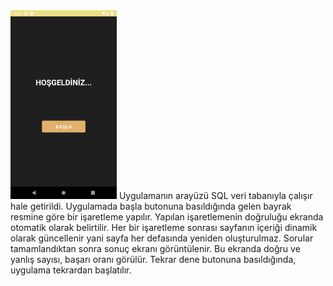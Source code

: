 <img src="https://github.com/tugcenurdaglar/bayrak_uygulamasi/blob/master/bayrakuygulamasi.gif" width="170px">
Uygulamanın arayüzü SQL veri tabanıyla çalışır hale getirildi. Uygulamada başla butonuna basıldığında gelen bayrak resmine göre bir işaretleme yapılır. Yapılan işaretlemenin doğruluğu ekranda otomatik olarak belirtilir. Her bir  işaretleme sonrası sayfanın içeriği dinamik olarak güncellenir yani sayfa her defasında yeniden oluşturulmaz. Sorular tamamlandıktan sonra sonuç ekranı görüntülenir. Bu ekranda doğru ve yanlış sayısı, başarı oranı görülür. Tekrar dene butonuna basıldığında, uygulama tekrardan başlatılır.
